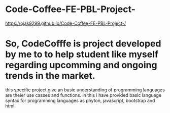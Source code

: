 # Code-Coffee-FE-PBL-Project-
https://ojas9299.github.io/Code-Coffee-FE-PBL-Project-/
# So, CodeCofffe is project developed by me to to help student like myself regarding upcomming and ongoing trends in the market.
this specific project give an basic understanding of programming languages are theier use casses and functions.
in this i have provided basic language syntax for programming languages as phyton, javascript, bootstrap and html. 
